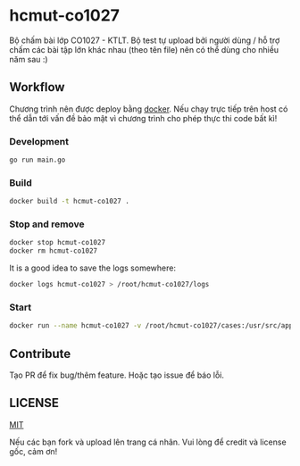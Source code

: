 # hcmut-co1027

Bộ chấm bài lớp CO1027 - KTLT. Bộ test tự upload bởi người dùng / hỗ trợ chấm các bài tập lớn khác nhau (theo tên file) nên có thể dùng cho nhiều năm sau :)

## Workflow

Chương trình nên được deploy bằng [docker](https://www.docker.com/). Nếu chạy trực tiếp trên host có thể dẫn tới vấn đề bảo mật vì chương trình cho phép thực thi code bất kì!

### Development

```bash
go run main.go
```

### Build

```bash
docker build -t hcmut-co1027 .
```

### Stop and remove

```bash
docker stop hcmut-co1027
docker rm hcmut-co1027
```

It is a good idea to save the logs somewhere:

```bash
docker logs hcmut-co1027 > /root/hcmut-co1027/logs
```

### Start

```bash
docker run --name hcmut-co1027 -v /root/hcmut-co1027/cases:/usr/src/app/cases -v /root/hcmut-co1027/archive:/usr/src/app/archive -d -p 80:8080 --env APP_URI=http://co1027.hoangvvo.com hcmut-co1027
```

## Contribute

Tạo PR để fix bug/thêm feature. Hoặc tạo issue để báo lỗi.

## LICENSE

[MIT](LICENSE)

Nếu các bạn fork và upload lên trang cá nhân. Vui lòng để credit và license gốc, cảm ơn!
